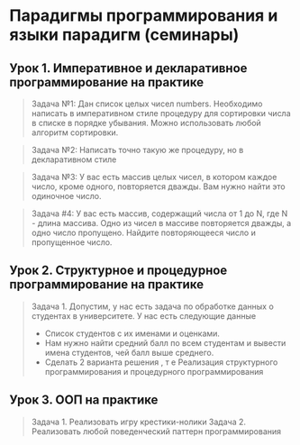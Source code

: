 # Парадигмы программирования и языки парадигм (семинары)

## Урок 1. Императивное и декларативное программирование на практике
> Задача №1: Дан список целых чисел numbers. Необходимо написать в императивном стиле процедуру для сортировки числа в списке в порядке убывания. Можно использовать любой алгоритм сортировки.

> Задача №2: Написать точно такую же процедуру, но в декларативном стиле

> Задача №3: У вас есть массив целых чисел, в котором каждое число, кроме одного, повторяется дважды. Вам нужно найти это одиночное число.

> Задача #4: У вас есть массив, содержащий числа от 1 до N, где N - длина массива. Одно из чисел в массиве повторяется дважды, а одно число пропущено. Найдите повторяющееся число и пропущенное число.

## Урок 2. Структурное и процедурное программирование на практике

> Задача 1. Допустим, у нас есть задача по обработке данных о студентах в университете. У нас есть следующие данные
> - Список студентов с их именами и оценками.
> - Нам нужно найти средний балл по всем студентам и вывести имена студентов, чей балл выше среднего.
> - Сделать 2 варианта решения , т е Реализация структурного программирования и процедурного программирования

## Урок 3. ООП на практике

> Задача 1. Реализовать игру крестики-нолики
> Задача 2. Реализовать любой поведенческий паттерн программирования